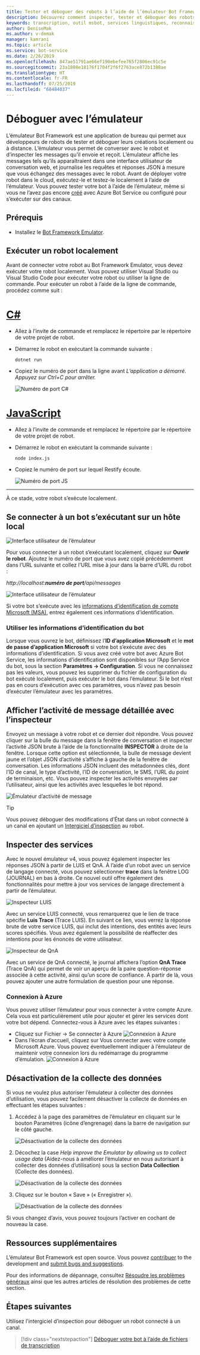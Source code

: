 ```yaml
---
title: Tester et déboguer des robots à l’aide de l’émulateur Bot Framework | Microsoft Docs
description: Découvrez comment inspecter, tester et déboguer des robots à l’aide de l’application de bureau Émulateur Bot Framework.
keywords: transcription, outil msbot, services linguistiques, reconnaissance vocale
author: DeniseMak
ms.author: v-demak
manager: kamrani
ms.topic: article
ms.service: bot-service
ms.date: 2/26/2019
ms.openlocfilehash: 847ae51791ae66ef190ebefee765f2806ec91c5e
ms.sourcegitcommit: 23a1808e18176f1704f2f6f2763ace872b1388ae
ms.translationtype: HT
ms.contentlocale: fr-FR
ms.lasthandoff: 07/25/2019
ms.locfileid: "68484037"
---
```

# <a name="debug-with-the-emulator"></a>Déboguer avec l’émulateur

L’émulateur Bot Framework est une application de bureau qui permet aux développeurs de robots de tester et déboguer leurs créations localement ou à distance. L’émulateur vous permet de converser avec le robot et d’inspecter les messages qu’il envoie et reçoit. L’émulateur affiche les messages tels qu’ils apparaîtraient dans une interface utilisateur de conversation web, et journalise les requêtes et réponses JSON à mesure que vous échangez des messages avec le robot. Avant de déployer votre robot dans le cloud, exécutez-le et testez-le localement à l’aide de l’émulateur. Vous pouvez tester votre bot à l’aide de l’émulateur, même si vous ne l’avez pas encore [créé](./bot-service-quickstart.md) avec Azure Bot Service ou configuré pour s’exécuter sur des canaux.

## <a name="prerequisites"></a>Prérequis
- Installez le [Bot Framework Emulator](https://aka.ms/Emulator-wiki-getting-started).

## <a name="run-a-bot-locally"></a>Exécuter un robot localement
Avant de connecter votre robot au Bot Framework Emulator, vous devez exécuter votre robot localement. Vous pouvez utiliser Visual Studio ou Visual Studio Code pour exécuter votre robot ou utiliser la ligne de commande. Pour exécuter un robot à l’aide de la ligne de commande, procédez comme suit :


# <a name="ctabcsharp"></a>[C#](#tab/csharp)

* Allez à l’invite de commande et remplacez le répertoire par le répertoire de votre projet de robot.
* Démarrez le robot en exécutant la commande suivante : 
    ```
    dotnet run
    ```
* Copiez le numéro de port dans la ligne avant *L’application a démarré. Appuyez sur Ctrl+C pour arrêter.*

    ![Numéro de port C#](media/bot-service-debug-emulator/csharp_port_number.png)


# <a name="javascripttabjavascript"></a>[JavaScript](#tab/javascript)

* Allez à l’invite de commande et remplacez le répertoire par le répertoire de votre projet de robot.
* Démarrez le robot en exécutant la commande suivante :
    ```
    node index.js
    ```
* Copiez le numéro de port sur lequel Restify écoute.

    ![Numéro de port JS](media/bot-service-debug-emulator/js_port_number.png)
---

À ce stade, votre robot s’exécute localement. 


## <a name="connect-to-a-bot-running-on-localhost"></a>Se connecter à un bot s’exécutant sur un hôte local

![Interface utilisateur de l’émulateur](media/emulator-v4/emulator-welcome.png)

Pour vous connecter à un robot s’exécutant localement, cliquez sur **Ouvrir le robot**. Ajoutez le numéro de port que vous avez copié précédemment dans l’URL suivante et collez l’URL mise à jour dans la barre d’URL du robot :

*http://localhost:**numéro de port**/api/messages*

![Interface utilisateur de l’émulateur](media/bot-service-debug-emulator/open_bot_emulator.png)

Si votre bot s’exécute avec les [informations d’identification de compte Microsoft (MSA)](#use-bot-credentials), entrez également ces informations d’identification.


### <a name="use-bot-credentials"></a>Utiliser les informations d’identification du bot

Lorsque vous ouvrez le bot, définissez l’**ID d’application Microsoft** et le **mot de passe d’application Microsoft** si votre bot s’exécute avec des informations d’identification. Si vous avez créé votre bot avec Azure Bot Service, les informations d’identification sont disponibles sur l’App Service du bot, sous la section **Paramètres -> Configuration**. Si vous ne connaissez pas les valeurs, vous pouvez les supprimer du fichier de configuration du bot exécuté localement, puis exécuter le bot dans l’émulateur. Si le bot n’est pas en cours d’exécution avec ces paramètres, vous n’avez pas besoin d’exécuter l’émulateur avec les paramètres. 

## <a name="view-detailed-message-activity-with-the-inspector"></a>Afficher l’activité de message détaillée avec l’inspecteur

Envoyez un message à votre robot et ce dernier doit répondre. Vous pouvez cliquer sur la bulle du message dans la fenêtre de conversation et inspecter l’activité JSON brute à l’aide de la fonctionnalité **INSPECTOR** à droite de la fenêtre. Lorsque cette option est sélectionnée, la bulle de message devient jaune et l’objet JSON d’activité s’affiche à gauche de la fenêtre de conversation. Les informations JSON incluent des métadonnées clés, dont l’ID de canal, le type d’activité, l’ID de conversation, le SMS, l’URL du point de terminaison, etc. Vous pouvez inspecter les activités envoyées par l’utilisateur, ainsi que les activités avec lesquelles le bot répond.

![Émulateur d’activité de message](media/emulator-v4/emulator-view-message-activity-03.png)

> [!TIP]
> Vous pouvez déboguer des modifications d’État dans un robot connecté à un canal en ajoutant un [Intergiciel d’inspection](bot-service-debug-inspection-middleware.md) au robot.

<!--
## Save and load conversations with bot transcripts

Activities in the emulator can be saved as transcripts. From an open live chat window, select **Save Transcript As** to the transcript file. The **Start Over** button can be used any time to clear a conversation and restart a connection to the bot.  

![Emulator save transcripts](media/emulator-v4/emulator-save-transcript.png)

To load transcripts, simply select **File > Open Transcript File** and select the transcript. A new Transcript window will open and render the message activity to the output window. 

![Emulator load transcripts](media/emulator-v4/emulator-load-transcript.png)
--->
<!---
## Add services 

You can easily add a LUIS app, QnA knowledge base, or dispatch model to your bot directly from the emulator. When the bot is loaded, select the services button on the far left of the emulator window. You will see options under the **Services** menu to add LUIS, QnA Maker, and Dispatch. 

To add a service app, simply click on the **+** button and select the service you want to add. You will be prompted to sign in to the Azure portal to add the service to the bot file, and connect the service to your bot application. 

> [!IMPORTANT]
> Adding services only works if you're using a `.bot` configuration file. Services will need to be added independently. For details on that, see [Manage bot resources](v4sdk/bot-file-basics.md) or the individual how to articles for the service you're trying to add.
>
> If you are not using a `.bot` file, the left pane won't have your services listed (even if your bot uses services) and will display *Services not available*.

![LUIS connect](media/emulator-v4/emulator-connect-luis-btn.png)

When either service is connected, you can go back to a live chat window and verify that your services are connected and working. 

![QnA connected](media/emulator-v4/emulator-view-message-activity.png)

--->

## <a name="inspect-services"></a>Inspecter des services

Avec le nouvel émulateur v4, vous pouvez également inspecter les réponses JSON à partir de LUIS et QnA. À l’aide d’un robot avec un service de langage connecté, vous pouvez sélectionner **trace** dans la fenêtre LOG (JOURNAL) en bas à droite. Ce nouvel outil offre également des fonctionnalités pour mettre à jour vos services de langage directement à partir de l’émulateur. 

![Inspecteur LUIS](media/emulator-v4/emulator-luis-inspector.png)

Avec un service LUIS connecté, vous remarquerez que le lien de trace spécifie **Luis Trace** (Trace LUIS). En suivant ce lien, vous verrez la réponse brute de votre service LUIS, qui inclut des intentions, des entités avec leurs scores spécifiés. Vous avez également la possibilité de réaffecter des intentions pour les énoncés de votre utilisateur. 

![Inspecteur de QnA](media/emulator-v4/emulator-qna-inspector.png)

Avec un service de QnA connecté, le journal affichera l’option **QnA Trace** (Trace QnA) qui permet de voir un aperçu de la paire question-réponse associée à cette activité, ainsi qu’un score de confiance. À partir de là, vous pouvez ajouter une autre formulation de question pour une réponse.

<!--## Configure ngrok

If you are using Windows and you are running the Bot Framework Emulator behind a firewall or other network boundary and want to connect to a bot that is hosted remotely, you must install and configure **ngrok** tunneling software. The Bot Framework Emulator integrates tightly with ngrok tunnelling software (developed by [inconshreveable][inconshreveable]), and can launch it automatically when it is needed.

Open the **Emulator Settings**, enter the path to ngrok, select whether or not to bypass ngrok for local addresses, and click **Save**.

![ngrok path](media/emulator-v4/emulator-ngrok-path.png)
-->

<!---## Login to Azure

You can use Emulator to login in to your Azure account. This is particularly helpful for you to add and manage services your bot depends on. 
See [above](#add-services) to learn more about services you can manage using the Emulator.
-->

### <a name="login-to-azure"></a>Connexion à Azure
Vous pouvez utiliser l’émulateur pour vous connecter à votre compte Azure. Cela vous est particulièrement utile pour ajouter et gérer les services dont votre bot dépend. Connectez-vous à Azure avec les étapes suivantes :
- Cliquez sur Fichier -> Se connecter à Azure ![Connexion à Azure](media/emulator-v4/emulator-azure-login.png)
- Dans l’écran d’accueil, cliquez sur Vous connecter avec votre compte Microsoft Azure. Vous pouvez éventuellement indiquer à l’émulateur de maintenir votre connexion lors du redémarrage du programme d’émulation.
![Connexion à Azure](media/emulator-v4/emulator-azure-login-success.png)

## <a name="disabling-data-collection"></a>Désactivation de la collecte des données

Si vous ne voulez plus autoriser l’émulateur à collecter des données d’utilisation, vous pouvez facilement désactiver la collecte de données en effectuant les étapes suivantes :

1. Accédez à la page des paramètres de l’émulateur en cliquant sur le bouton Paramètres (icône d’engrenage) dans la barre de navigation sur le côté gauche.

    ![Désactivation de la collecte des données](media/emulator-v4/emulator-disable-data-1.png)

2. Décochez la case *Help improve the Emulator by allowing us to collect usage data* (Aidez-nous à améliorer l’émulateur en nous autorisant à collecter des données d’utilisation) sous la section **Data Collection** (Collecte des données).

    ![Désactivation de la collecte des données](media/emulator-v4/emulator-disable-data-2.png)

3. Cliquez sur le bouton « Save » (« Enregistrer »).

    ![Désactivation de la collecte des données](media/emulator-v4/emulator-disable-data-3.png)
    
Si vous changez d’avis, vous pouvez toujours l’activer en cochant de nouveau la case.

## <a name="additional-resources"></a>Ressources supplémentaires

L’émulateur Bot Framework est open source. Vous pouvez [contribuer][EmulatorGithubContribute] to the development and [submit bugs and suggestions][EmulatorGithubBugs].

Pour des informations de dépannage, consultez [Résoudre les problèmes généraux](bot-service-troubleshoot-bot-configuration.md) ainsi que les autres articles de résolution des problèmes de cette section.

## <a name="next-steps"></a>Étapes suivantes

Utilisez l’intergiciel d’inspection pour déboguer un robot connecté à un canal.

> [!div class="nextstepaction"]
> [Déboguer votre bot à l’aide de fichiers de transcription](bot-service-debug-inspection-middleware.md)

<!--
Saving a conversation to a transcript file allows you to quickly draft and replay a certain set of interactions for debugging.

> [!div class="nextstepaction"]
> [Debug your bot using transcript files](~/v4sdk/bot-builder-debug-transcript.md)
-->

<!-- Footnote-style URLs -->

[EmulatorGithubContribute]: https://github.com/Microsoft/BotFramework-Emulator/wiki/How-to-Contribute
[EmulatorGithubBugs]: https://github.com/Microsoft/BotFramework-Emulator/wiki/Submitting-Bugs-%26-Suggestions

[ngrokDownload]: https://ngrok.com/
[inconshreveable]: https://inconshreveable.com/
